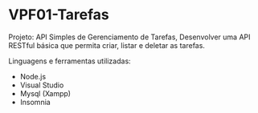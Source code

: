 # VPF01-Tarefas
Projeto: API Simples de Gerenciamento de Tarefas, Desenvolver uma API RESTful básica que permita criar, listar e deletar as tarefas. 

Linguagens e ferramentas utilizadas:
- Node.js
- Visual Studio
- Mysql (Xampp)
- Insomnia



